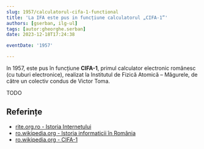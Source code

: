 ```yaml
---
slug: 1957/calculatorul-cifa-1-functional
title: 'La IFA este pus in funcțiune calculatorul „CIFA-1”'
authors: [gserban, ilg-ul]
tags: [autor:gheorghe.serban]
date: 2023-12-18T17:24:38

eventDate: '1957'

---
```


In 1957, este pus în funcțiune **CIFA-1**, primul calculator electronic românesc
(cu tuburi electronice), realizat la Institutul de Fizică Atomică – Măgurele,
de către un colectiv condus de Victor Toma.

<!-- truncate -->

TODO

## Referințe

- [rite.org.ro - Istoria Internetului](https://rite.org.ro/istoria-internetului/)
- [ro.wikipedia.org - Istoria informaticii în România](https://ro.wikipedia.org/wiki/Istoria_informaticii_în_România)
- [ro.wikipedia.org - CIFA-1](https://ro.wikipedia.org/wiki/CIFA)
